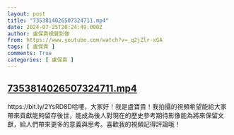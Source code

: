 ```yaml
---
layout: post
title: "7353814026507324711.mp4"
date: 2024-07-25T20:24:49.000Z
author: 盧保貴視覺影像
from: https://www.youtube.com/watch?v=_q2jZlr-xGA
tags: [ 盧保貴 ]
comments: True
categories: [ 盧保貴 ]
---
```

<!--1721939089000-->
[7353814026507324711.mp4](https://www.youtube.com/watch?v=_q2jZlr-xGA)
------

<div>
https://bit.ly/2YsRD8D哈嘍，大家好！我是盧寶貴！我拍攝的視頻希望能給大家帶來貢獻能夠留存後世，能成為後人對現在的歷史參考期待影像能為將來保留文獻，給人們帶來更多的意義與思考。喜歡我的視頻記得評論哦！
</div>
